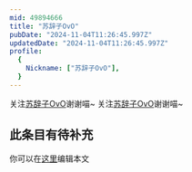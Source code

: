```yaml
---
mid: 49894666
title: "苏辞子OvO"
pubDate: "2024-11-04T11:26:45.997Z"
updatedDate: "2024-11-04T11:26:45.997Z"
profile:
  {
    Nickname: ["苏辞子OvO"],
  }
---
```


关注[苏辞子OvO](https://space.bilibili.com/49894666)谢谢喵~ 关注[苏辞子OvO](https://space.bilibili.com/49894666)谢谢喵~

## 此条目有待补充
你可以在[这里](https://github.com/Yuhanawa/VTuber.ICU-Content/edit/master/v/苏辞子OvO/index.md)编辑本文
